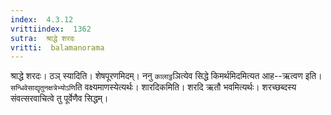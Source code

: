 ```yaml
---
index:  4.3.12
vrittiindex:  1362
sutra:  श्राद्धे शरदः
vritti:  balamanorama 
---
```


श्राद्धे शरदः। ठञ् स्यादिति। शेषपूरणमिदम्। ननु `कालाट्ठ`ञित्येव सिद्धे किमर्थमिदमित्यत आह--ऋत्वण इति। `सन्धिवेसाद्यृतुनक्षत्रेभ्योऽणि`ति वक्ष्यमाणस्येत्यर्थः। शारदिकमिति। शरदि ऋतौ भवमित्यर्थः। शरच्छब्दस्य संवत्सरवाचित्वे तु पूर्वेणैव सिद्धम्। 

